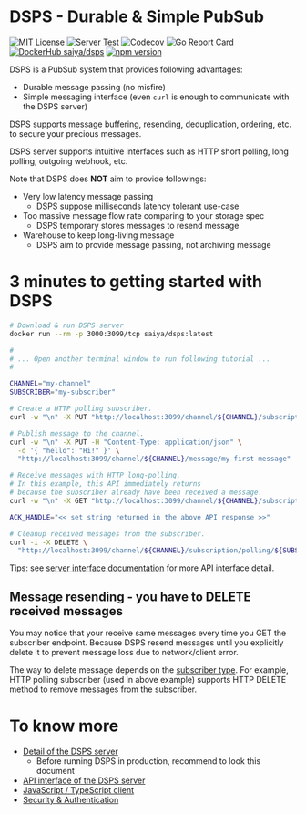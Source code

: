 # DSPS - Durable & Simple PubSub

[![MIT License](https://img.shields.io/badge/LICENSE-MIT-brightgreen)](./LICENSE)
[![Server Test](https://github.com/saiya/dsps/workflows/Server%20Test/badge.svg?1)](https://github.com/saiya/dsps/actions?query=workflow%3A%22Server+Test%22)
[![Codecov](https://codecov.io/gh/saiya/dsps/branch/main/graph/badge.svg?token=DSSOWMB60X)](https://codecov.io/gh/saiya/dsps)
[![Go Report Card](https://goreportcard.com/badge/github.com/saiya/dsps?1)](https://goreportcard.com/report/github.com/saiya/dsps)
[![DockerHub saiya/dsps](https://img.shields.io/badge/dockerhub-saiya%2Fdsps-blue)](https://hub.docker.com/r/saiya/dsps/tags)
[![npm version](https://badge.fury.io/js/%40dsps%2Fclient.svg)](https://badge.fury.io/js/%40dsps%2Fclient)

DSPS is a PubSub system that provides following advantages:

- Durable message passing (no misfire)
- Simple messaging interface (even `curl` is enough to communicate with the DSPS server)

DSPS supports message buffering, resending, deduplication, ordering, etc. to secure your precious messages.

DSPS server supports intuitive interfaces such as HTTP short polling, long polling, outgoing webhook, etc.

Note that DSPS does **NOT** aim to provide followings:

- Very low latency message passing
  - DSPS suppose milliseconds latency tolerant use-case
- Too massive message flow rate comparing to your storage spec
  - DSPS temporary stores messages to resend message
- Warehouse to keep long-living message
  - DSPS aim to provide message passing, not archiving message


# 3 minutes to getting started with DSPS

```sh
# Download & run DSPS server
docker run --rm -p 3000:3099/tcp saiya/dsps:latest

#
# ... Open another terminal window to run following tutorial ...
#

CHANNEL="my-channel"
SUBSCRIBER="my-subscriber"

# Create a HTTP polling subscriber.
curl -w "\n" -X PUT "http://localhost:3099/channel/${CHANNEL}/subscription/polling/${SUBSCRIBER}"

# Publish message to the channel.
curl -w "\n" -X PUT -H "Content-Type: application/json" \
  -d '{ "hello": "Hi!" }' \
  "http://localhost:3099/channel/${CHANNEL}/message/my-first-message"

# Receive messages with HTTP long-polling.
# In this example, this API immediately returns
# because the subscriber already have been received a message.
curl -w "\n" -X GET "http://localhost:3099/channel/${CHANNEL}/subscription/polling/${SUBSCRIBER}?timeout=30s&max=64"

ACK_HANDLE="<< set string returned in the above API response >>"

# Cleanup received messages from the subscriber.
curl -i -X DELETE \
  "http://localhost:3099/channel/${CHANNEL}/subscription/polling/${SUBSCRIBER}/message?ackHandle=${ACK_HANDLE}"
```

Tips: see [server interface documentation](./server/doc/interface) for more API interface detail.

## Message resending - you have to DELETE received messages

You may notice that your receive same messages every time you GET the subscriber endpoint. Because DSPS resend messages until you explicitly delete it to prevent message loss due to network/client error.

The way to delete message depends on the [subscriber type](./server/doc/interface/subscribe/README.md). For example, HTTP polling subscriber (used in above example) supports HTTP DELETE method to remove messages from the subscriber.

# To know more

- [Detail of the DSPS server](./server/README.md)
  - Before running DSPS in production, recommend to look this document
- [API interface of the DSPS server](./server/doc/interface)
- [JavaScript / TypeScript client](./client/js/README.md)
- [Security & Authentication](./server/doc/security.md)
